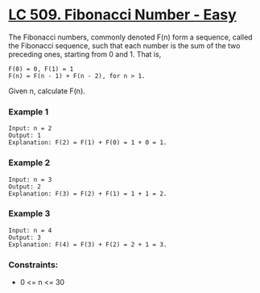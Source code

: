 # [LC 509. Fibonacci Number - Easy](https://leetcode.com/problems/fibonacci-number/description/)

The Fibonacci numbers, commonly denoted F(n) form a sequence, called the Fibonacci sequence, such that each number is the sum of the two preceding ones, starting from 0 and 1. That is,

```
F(0) = 0, F(1) = 1
F(n) = F(n - 1) + F(n - 2), for n > 1.
```

Given n, calculate F(n).
 
### Example 1
```
Input: n = 2
Output: 1
Explanation: F(2) = F(1) + F(0) = 1 + 0 = 1.
```

### Example 2
```
Input: n = 3
Output: 2
Explanation: F(3) = F(2) + F(1) = 1 + 1 = 2.
```

### Example 3
```
Input: n = 4
Output: 3
Explanation: F(4) = F(3) + F(2) = 2 + 1 = 3.
```

### Constraints:

- 0 <= n <= 30